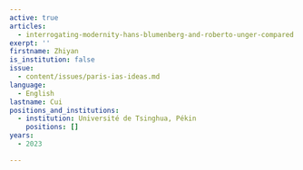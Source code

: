 ```yaml
---
active: true
articles:
  - interrogating-modernity-hans-blumenberg-and-roberto-unger-compared
exerpt: ''
firstname: Zhiyan
is_institution: false
issue:
  - content/issues/paris-ias-ideas.md
language:
  - English
lastname: Cui
positions_and_institutions:
  - institution: Université de Tsinghua, Pékin
    positions: []
years:
  - 2023

---
```

